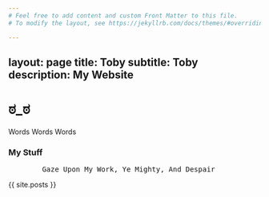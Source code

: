 ```yaml
---
# Feel free to add content and custom Front Matter to this file.
# To modify the layout, see https://jekyllrb.com/docs/themes/#overriding-theme-defaults

---
```

layout: page
title: Toby
subtitle: Toby
description: My Website
---
# ಠ_ಠ

Words Words Words

### My Stuff
<pre>
        Gaze Upon My Work, Ye Mighty, And Despair
</pre>

{{ site.posts }}